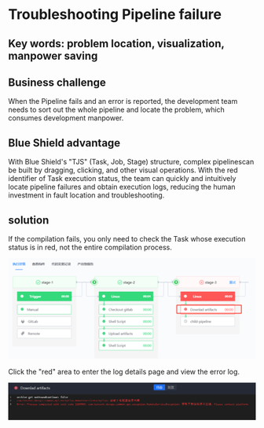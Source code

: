 # Troubleshooting Pipeline failure

## Key words: problem location, visualization, manpower saving

## Business challenge

When the Pipeline fails and an error is reported, the development team needs to sort out the whole pipeline and locate the problem, which consumes development manpower.

## Blue Shield advantage

With Blue Shield's "TJS" (Task, Job, Stage) structure, complex pipelinescan be built by dragging, clicking, and other visual operations. With the red identifier of Task execution status, the team can quickly and intuitively locate pipeline failures and obtain execution logs, reducing the human investment in fault location and troubleshooting.

## solution

If the compilation fails, you only need to check the Task whose execution status is in red, not the entire compilation process.

![](../../.gitbook/assets/scene-pipeline-failure-location-a.png)

Click the "red" area to enter the log details page and view the error log.

![](../../.gitbook/assets/scene-pipeline-failure-location-b.png)